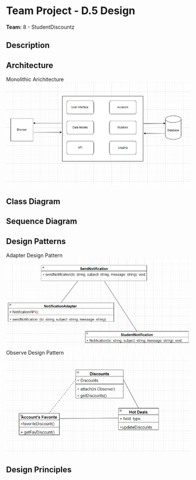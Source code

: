 # Team Project - D.5 Design

**Team:** 8 - StudentDiscountz

## Description

## Architecture
Monolithic Arichitecture<br>
![Monolithic Architecture](./assets/deliverable-05/Architecture.png)

## Class Diagram

## Sequence Diagram

## Design Patterns
Adapter Design Pattern<br>
![Adapter](./assets/deliverable-05/designPattern1.png)<br>
Observe Design Pattern<br>
![Observe](./assets/deliverable-05/designPattern2.png)<br>

## Design Principles

